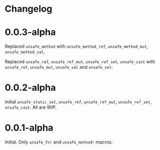 # Changelog

# 0.0.3-alpha

Replaced `unsafe_method` with `unsafe_method_ref`, `unsafe_method_mut`, `unsafe_method_val`.

Replaced `unsafe_ref`, `unsafe_ref_mut`, `unsafe_ref_set`, `unsafe_cast` with `unsafe_ref`,
`unsafe_mut`, `unsafe_val` and `unsafe_set`.

# 0.0.2-alpha

Initial `unsafe_static_set`, `unsafe_ref`, `unsafe_ref_mut`, `unsafe_ref_set`, `unsafe_cast`. All
are WIP.

# 0.0.1-alpha

Initial. Only `unsafe_fn!` and `unsafe_method!` macros.
